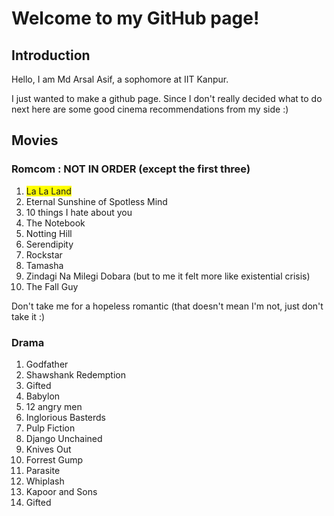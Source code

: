 <!-- <link rel="stylesheet" type="text/css" href="styles.css"> -->

# Welcome to my GitHub page!
<!-- <span style="background-color: teal;">HI</span> -->

## Introduction
Hello, I am Md Arsal Asif, a sophomore at IIT Kanpur.

I just wanted to make a github page.
Since I don't really decided what to do next here are some good cinema recommendations from my side :)

## **Movies**
### Romcom : NOT IN ORDER (except the first three)
1. <span style="background-color: yellow;"> La La Land 
2. Eternal Sunshine of Spotless Mind
3. 10 things I hate about you </span>
3. The Notebook
4. Notting Hill 
5. Serendipity
6. Rockstar
7. Tamasha
8. Zindagi Na Milegi Dobara (but to me it felt more like existential crisis)
5. The Fall Guy

Don't take me for a hopeless romantic (that doesn't mean I'm not, just don't take it :)
### Drama 
1. Godfather
2. Shawshank Redemption
3. Gifted
4. Babylon
5. 12 angry men
6. Inglorious Basterds
7. Pulp Fiction
8. Django Unchained
9. Knives Out
10. Forrest Gump
11. Parasite
1. Whiplash
1. Kapoor and Sons
2. Gifted
